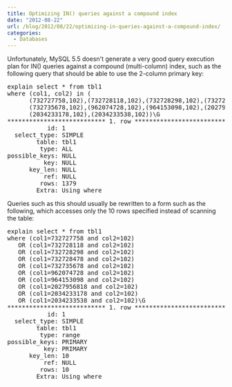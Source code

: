 ```yaml
---
title: Optimizing IN() queries against a compound index
date: "2012-08-22"
url: /blog/2012/08/22/optimizing-in-queries-against-a-compound-index/
categories:
  - Databases
---
```

Unfortunately, MySQL 5.5 doesn't generate a very good query execution plan for IN() queries against a compound (multi-column) index, such as the following query that should be able to use the 2-column primary key:

<pre>
explain select * from tbl1
where (col1, col2) in (
      (732727758,102),(732728118,102),(732728298,102),(732728478,102),
      (732735678,102),(962074728,102),(964153098,102),(2027956818,102),
      (2034233178,102),(2034233538,102))\G
*************************** 1. row ***************************
           id: 1
  select_type: SIMPLE
        table: tbl1
         type: ALL
possible_keys: NULL
          key: NULL
      key_len: NULL
          ref: NULL
         rows: 1379
        Extra: Using where
</pre>

Queries such as this should usually be rewritten to a form such as the following, which accesses only the 10 rows specified instead of scanning the table:

<pre>
explain select * from tbl1
where (col1=732727758 and col2=102)
   OR (col1=732728118 and col2=102)
   OR (col1=732728298 and col2=102)
   OR (col1=732728478 and col2=102)
   OR (col1=732735678 and col2=102)
   OR (col1=962074728 and col2=102)
   OR (col1=964153098 and col2=102)
   OR (col1=2027956818 and col2=102)
   OR (col1=2034233178 and col2=102)
   OR (col1=2034233538 and col2=102)\G
*************************** 1. row ***************************
           id: 1
  select_type: SIMPLE
        table: tbl1
         type: range
possible_keys: PRIMARY
          key: PRIMARY
      key_len: 10
          ref: NULL
         rows: 10
        Extra: Using where
</pre>


